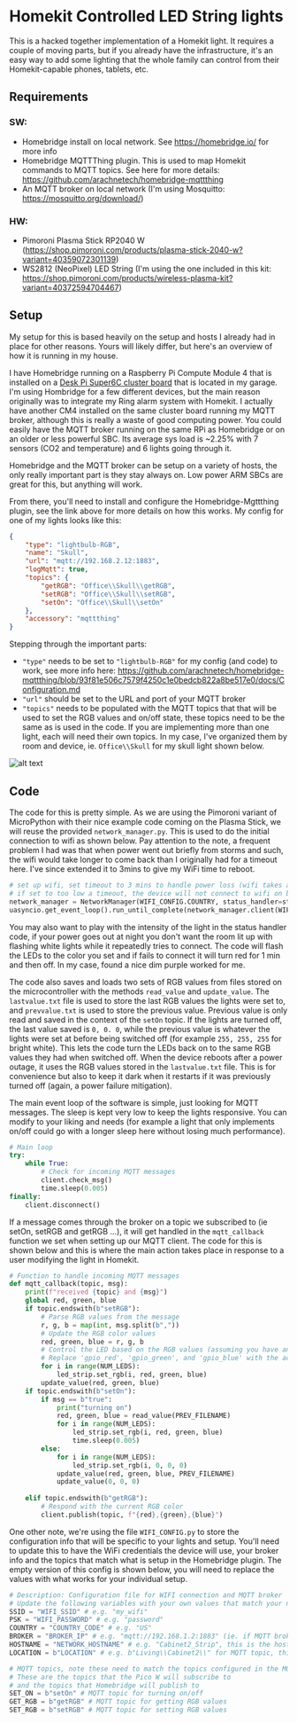 # Homekit Controlled LED String lights
This is a hacked together implementation of a Homekit light. It requires a couple of moving parts, but if you already have the infrastructure, it's an easy way to add some lighting that the whole family can control from their Homekit-capable phones, tablets, etc.
## Requirements
### SW:
- Homebridge install on local network. See https://homebridge.io/ for more info
- Homebridge MQTTThing plugin. This is used to map Homekit commands to MQTT topics. See here for more details: https://github.com/arachnetech/homebridge-mqttthing
- An MQTT broker on local network (I'm using Mosquitto: https://mosquitto.org/download/)

### HW:
- Pimoroni Plasma Stick RP2040 W (https://shop.pimoroni.com/products/plasma-stick-2040-w?variant=40359072301139)
- WS2812 (NeoPixel) LED String (I'm using the one included in this kit: https://shop.pimoroni.com/products/wireless-plasma-kit?variant=40372594704467)

## Setup
My setup for this is based heavily on the setup and hosts I already had in place for other reasons. Yours will likely differ, but here's an overview of how it is running in my house. 

I have Homebridge running on a Raspberry Pi Compute Module 4 that is installed on a [Desk Pi Super6C cluster board](https://deskpi.com/collections/deskpi-super6c/products/deskpi-super6c-raspberry-pi-cm4-cluster-mini-itx-board-6-rpi-cm4-supported) that is located in my garage. I'm using Hombridge for a few different devices, but the main reason originally was to integrate my Ring alarm system with Homekit. I actually have another CM4 installed on the same cluster board running my MQTT broker, although this is really a waste of good computing power. You could easily have the MQTT broker running on the same RPi as Homebridge or on an older or less powerful SBC. Its average sys load is ~2.25% with 7 sensors (CO2 and temperature) and 6 lights going through it. 

Homebridge and the MQTT broker can be setup on a variety of hosts, the only really important part is they stay always on. Low power ARM SBCs are great for this, but anything will work.

From there, you'll need to install and configure the Homebridge-Mgttthing plugin, see the link above for more details on how this works. My config for one of my lights looks like this: 

```json
{
    "type": "lightbulb-RGB",
    "name": "Skull",
    "url": "mqtt://192.168.2.12:1883",
    "logMqtt": true,
    "topics": {
        "getRGB": "Office\\Skull\\getRGB",
        "setRGB": "Office\\Skull\\setRGB",
        "setOn": "Office\\Skull\\setOn"
    },
    "accessory": "mqttthing"
}
```

Stepping through the important parts:
- `"type"` needs to be set to `"lightbulb-RGB"` for my config (and code) to work, see more info here: https://github.com/arachnetech/homebridge-mqttthing/blob/93f81e506c7579f4250c1e0bedcb822a8be517e0/docs/Configuration.md
 - `"url"` should be set to the URL and port of your MQTT broker
 - `"topics"` needs to be populated with the MQTT topics that that will be used to set the RGB values and on/off state, these topics need to be the same as is used in the code. If you are implementing more than one light, each will need their own topics. In my case, I've organized them by room and device, ie. `Office\\Skull` for my skull light shown below.

  ![alt text](Iskull.jpg)

## Code
The code for this is pretty simple. As we are using the Pimoroni variant of MicroPython with their nice example code coming on the Plasma Stick, we will reuse the provided `network_manager.py`. This is used to do the initial connection to wifi as shown below. Pay attention to the note, a frequent problem I had was that when power went out briefly from storms and such, the wifi would take longer to come back than I originally had for a timeout here. I've since extended it to 3mins to give my WiFi time to reboot.

```python
# set up wifi, set timeout to 3 mins to handle power loss (wifi takes a couple of mins to come back online)
# if set to too low a timeout, the device will not connect to wifi on boot
network_manager = NetworkManager(WIFI_CONFIG.COUNTRY, status_handler=status_handler, client_timeout=180)
uasyncio.get_event_loop().run_until_complete(network_manager.client(WIFI_CONFIG.SSID, WIFI_CONFIG.PSK))
```

You may also want to play with the intensity of the light in the status handler code, if your power goes out at night you don't want the room lit up with flashing white lights while it repeatedly tries to connect. The code will flash the LEDs to the color you set and if fails to connect it will turn red for 1 min and then off. In my case, found a nice dim purple worked for me.

The code also saves and loads two sets of RGB values from files stored on the microcontroller with the methods `read_value` and `update_value`. The `lastvalue.txt` file is used to store the last RGB values the lights were set to, and `prevvalue.txt` is used to store the previous value. Previous value is only read and saved in the context of the `setOn` topic. If the lights are turned off, the last value saved is `0, 0. 0`, while the previous value is whatever the lights were set at before being switched off (for example `255, 255, 255` for bright white). This lets the code turn the LEDs back on to the same RGB values they had when switched off. When the device reboots after a power outage, it uses the RGB values stored in the `lastvalue.txt` file. This is for convenience but also to keep it dark when it restarts if it was previously turned off (again, a power failure mitigation).

The main event loop of the software is simple, just looking for MQTT messages. The sleep is kept very low to keep the lights responsive. You can modify to your liking and needs (for example a light that only implements on/off could go with a longer sleep here without losing much performance).

```python
# Main loop
try:
    while True:
        # Check for incoming MQTT messages
        client.check_msg()
        time.sleep(0.005)
finally:
    client.disconnect()
```

If a message comes through the broker on a topic we subscribed to (ie setOn, setRGB and getRGB ...), it will get handled in the `mqtt_callback` function we set when setting up our MQTT client. The code for this is shown below and this is where the main action takes place in response to a user modifying the light in Homekit.

```python
# Function to handle incoming MQTT messages
def mqtt_callback(topic, msg):
    print(f"received {topic} and {msg}")
    global red, green, blue
    if topic.endswith(b"setRGB"):
        # Parse RGB values from the message
        r, g, b = map(int, msg.split(b","))
        # Update the RGB color values
        red, green, blue = r, g, b
        # Control the LED based on the RGB values (assuming you have an RGB LED)
        # Replace 'gpio_red', 'gpio_green', and 'gpio_blue' with the actual GPIO pin numbersif topic.endswith(b"setOn"):
        for i in range(NUM_LEDS):
            led_strip.set_rgb(i, red, green, blue)
        update_value(red, green, blue)
    if topic.endswith(b"setOn"):    
        if msg == b"true":
            print("turning on")
            red, green, blue = read_value(PREV_FILENAME)
            for i in range(NUM_LEDS):
                led_strip.set_rgb(i, red, green, blue)
                time.sleep(0.005)
        else: 
            for i in range(NUM_LEDS):
                led_strip.set_rgb(i, 0, 0, 0)
            update_value(red, green, blue, PREV_FILENAME)
            update_value(0, 0, 0)
        
    elif topic.endswith(b"getRGB"):
        # Respond with the current RGB color
        client.publish(topic, f"{red},{green},{blue}")
```

One other note, we're using the file `WIFI_CONFIG.py` to store the configuration info that will be specific to your lights and setup. You'll need to update this to have the WiFi credentials the device will use, your broker info and the topics that match what is setup in the Homebridge plugin. The empty version of this config is shown below, you will need to replace the values with what works for your individual setup.

```python
# Description: Configuration file for WIFI connection and MQTT broker
# Update the following variables with your own values that match your network and MQTT broker
SSID = "WIFI_SSID" # e.g. "my_wifi"
PSK = "WIFI_PASSWORD" # e.g. "password"
COUNTRY = "COUNTRY_CODE" # e.g. "US"
BROKER = "BROKER_IP" # e.g. "mqtt://192.168.1.2:1883" (ie. if MQTT broker at that IP and using thr default port)
HOSTNAME = "NETWORK_HOSTNAME" # e.g. "Cabinet2_Strip", this is the hostname that will show up if you look at the list of DHCP clients on your network, can be helpful for troubleshooting
LOCATION = b"LOCATION" # e.g. b"Living\\Cabinet2\\" for MQTT topic, this can be used to group devices

# MQTT topics, note these need to match the topics configured in the MQTTThing plugin configuration
# These are the topics that the Pico W will subscribe to
# and the topics that Homebridge will publish to
SET_ON = b"setOn" # MQTT topic for turning on/off
GET_RGB = b"getRGB" # MQTT topic for getting RGB values
SET_RGB = b"setRGB" # MQTT topic for setting RGB values
```
